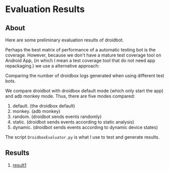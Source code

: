 # Evaluation Results

## About

Here are some preliminary evaluation results of droidbot.

Perhaps the best matrix of performance of a automatic testing bot is the coverage.
However, because we don't have a mature test coverage tool on Android App, 
(in which I mean a test coverage tool that do not need app repackaging.)
we use a alternative approach:

Comparing the number of droidbox logs generated when using different test bots.

We compare droidbot with droidbox default mode (which only start the app) and adb monkey mode.
Thus, there are five modes compared:

1. default. (the droidbox default)
2. monkey. (adb monkey)
3. random. (droidbot sends events randomly)
4. static. (droidbot sends events according to static analysis)
5. dynamic. (droidbot sends events according to dynamic device states)

The script `DroidboxEvaluator.py` is what I use to test and generate results.

## Results

1. [result1](result1.md)